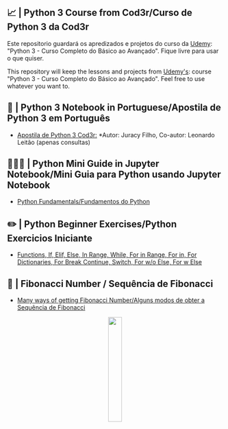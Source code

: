 ## 📈 | Python 3 Course from Cod3r/Curso de Python 3 da Cod3r 

Este repositorio guardará os apredizados e projetos do curso da [Udemy](https://www.udemy.com/course/curso-python-3-completo/): "Python 3 - Curso Completo do Básico ao Avançado". Fique livre para usar o que quiser. 

This repository will keep the lessons and projects from [Udemy's](https://www.udemy.com/course/curso-python-3-completo/): course "Python 3 - Curso Completo do Básico ao Avançado". Feel free to use whatever you want to. 

## 📖 | Python 3 Notebook in Portuguese/Apostila de Python 3 em Português
- [Apostila de Python 3 Cod3r:](https://github.com/Sissaz/python-cod3r-course/blob/main/media/python.pdf)
*Autor: Juracy Filho, Co-autor: Leonardo Leitão (apenas consultas)

## 👨🏻‍🎓 | Python Mini Guide in Jupyter Notebook/Mini Guia para Python usando Jupyter Notebook
- [Python Fundamentals/Fundamentos do Python](https://github.com/Sissaz/python-cod3r-course/blob/main/media/python-3-cod3r.ipynb)

## ✏️ | Python Beginner Exercises/Python Exercicios Iniciante
- [Functions, If, Elif, Else, In Range, While, For in Range, For in, For Dictionaries, For Break Continue, Switch, For w/o Else, For w Else](https://github.com/Sissaz/python-cod3r-course/blob/main/media/python-3-cod3r-exercicios.ipynb)

## 🐚 | Fibonacci Number / Sequência de Fibonacci
- [Many ways of getting Fibonacci Number/Alguns modos de obter a Sequência de Fibonacci](https://github.com/Sissaz/python-cod3r-course/blob/main/media/python-3-cod3r-fibonacci.ipynb)

<div align="center">
<a href="https://github.com/Sissaz" > <img width="25%"  src="https://cdn.discordapp.com/attachments/589442956021465142/971192953840222258/Sissasz.png" /></a>
</div>
